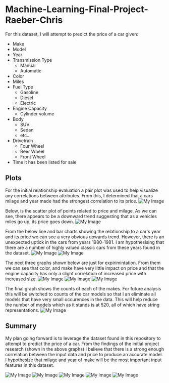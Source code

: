# Machine-Learning-Final-Project-Raeber-Chris

For this dataset, I will attempt to predict the price of a car given:

- Make
- Model
- Year
- Transmission Type
  - Manual
  - Automatic
- Color
- Miles
- Fuel Type
  - Gasoline
  - Diesel
  - Electric
- Engine Capacity
  - Cylinder volume
- Body
  - SUV
  - Sedan
  - etc...
- Drivetrain
  - Four Wheel
  - Reer Wheel
  - Front Wheel
- Time it has been listed for sale

## Plots

For the initial relationship evaluation a pair plot was used to help visualize any correlations between attributes. From this, I determined that a cars milage and year made had the strongest correlation to its price. 
![My Image](/images/pairPlot.png)


Below, is the scatter plot of points related to price and milage. As we can see, there appears to be a downward trend suggesting that as a vehicles miles go up, its price goes down.
![My Image](/images/milesPrice.png)
 
From the below line and bar charts showing the relationship to a car's year and its price we can see a very obvious upwards trend. However, there is an unexpected uptick in the cars from years 1980-1981. I am hypothesising that there are a number of highly valued classic cars from these years found in the dataset. 
![My Image](/images/yearPriceBar.png)
![My Image](/images/yearPrice.png)


The next three graphs shown below are just for expirimintation. From them we can see that color, and make have very little impact on price and that the engine capacity has only a slight correlation of increased price with increased size. 
![My Image](/images/colorPrice.png)
![My Image](/images/makePrice.png)
![My Image](/images/enginePrice.png)

The final graph shows the counts of each of the makes. For future analysis this will be switched to counts of the car models so that I an eliminate all models that have very small occurences in the data. This will help reduce the number of models which as it stands is at 520, all of which have string representations. 
![My Image](/images/makeCounts.png)

## Summary
My plan going forward is to leverage the dataset found in this repository to attempt to predict the price of a car. From the findings of the initial project research (shown in the above graphs) I believe that there is a strong enough correlation between the input data and price to produce an accurate model. I hypothesize that milage and year of make will be the most important input features in this dataset. 


![My Image](/images/priceDistribution.png)
![My Image](/images/LinearResiduals.png)
![My Image](/images/LogisticResiduals.png)
![My Image](/images/AccuracyScores.png)
![My Image](/images/Predictions.png)
